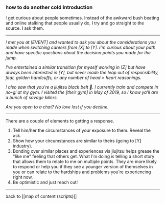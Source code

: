 ### how to do another cold introduction

I get curious about people sometimes. Instead of the awkward bush beating and online stalking that people usually do, I try and go straight to the source. I ask them.

---

*I met you at [EVENT] and wanted to ask you about the considerations you made when switching careers from [X] to [Y]. I'm curious about your path and have specific questions about the decision points you made for the jump.*

*I've entertained a similar transition for myself working in [Z] but have always been interested in [Y], but never made the leap out of responsibility, fear, golden handcuffs, or any number of head > heart reasonings.*

*I also saw that you're a jiujitsu black belt 🤙. I currently train and compete in no-gi at my gym. I visited the [their gym] in May of 2019, so I know ya'll are a bunch of savage killers.*

*Are you open to a chat? No love lost if you decline.*

---

There are a couple of elements to getting a response.

1. Tell him/her the circumstances of your exposure to them. Reveal the ask.
2. Show how your circumstances are similar to theirs (going to [Y] industry).
3. Bonding over similar places and experiences via jiujitsu helps grease the "like me" feeling that others get. What I'm doing is telling a short story that allows them to relate to me on multiple points. They are more likely to respond or help you if they see a younger version of themselves in you or can relate to the hardships and problems you're experiencing right now.
4. Be optimistic and just reach out!

---

back to [[map of content (scripts)]]
